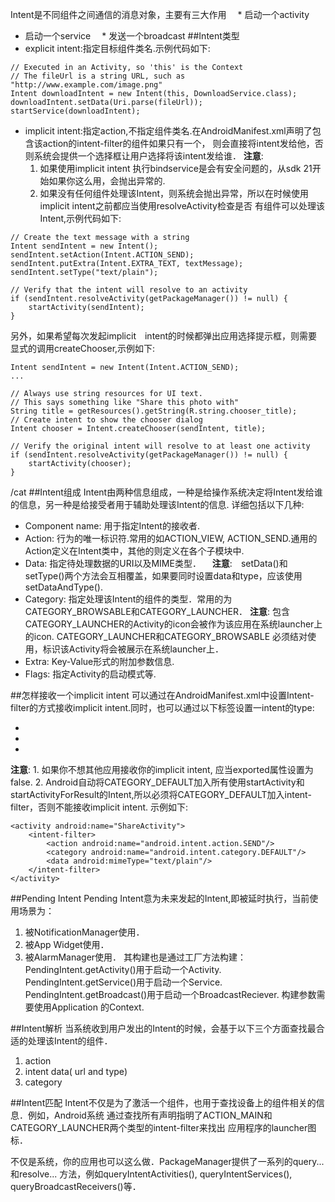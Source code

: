 Intent是不同组件之间通信的消息对象，主要有三大作用
　* 启动一个activity
  * 启动一个service
　* 发送一个broadcast
##Intent类型
  * explicit intent:指定目标组件类名.示例代码如下:
~~~
// Executed in an Activity, so 'this' is the Context
// The fileUrl is a string URL, such as "http://www.example.com/image.png"
Intent downloadIntent = new Intent(this, DownloadService.class);
downloadIntent.setData(Uri.parse(fileUrl));
startService(downloadIntent);
~~~

  * implicit intent:指定action,不指定组件类名.在AndroidManifest.xml声明了包含该action的intent-filter的组件如果只有一个，
则会直接将intent发给他，否则系统会提供一个选择框让用户选择将该intent发给谁．
  **注意**:　
    1. 如果使用implicit intent 执行bindservice是会有安全问题的，从sdk 21开始如果你这么用，会抛出异常的.
    2. 如果没有任何组件处理该Intent，则系统会抛出异常，所以在时候使用implicit intent之前都应当使用resolveActivity检查是否
    有组件可以处理该Intent,示例代码如下:
~~~
// Create the text message with a string
Intent sendIntent = new Intent();
sendIntent.setAction(Intent.ACTION_SEND);
sendIntent.putExtra(Intent.EXTRA_TEXT, textMessage);
sendIntent.setType("text/plain");

// Verify that the intent will resolve to an activity
if (sendIntent.resolveActivity(getPackageManager()) != null) {
    startActivity(sendIntent);
}
~~~
另外，如果希望每次发起implicit　intent的时候都弹出应用选择提示框，则需要显式的调用createChooser,示例如下:
~~~
Intent sendIntent = new Intent(Intent.ACTION_SEND);
...

// Always use string resources for UI text.
// This says something like "Share this photo with"
String title = getResources().getString(R.string.chooser_title);
// Create intent to show the chooser dialog
Intent chooser = Intent.createChooser(sendIntent, title);

// Verify the original intent will resolve to at least one activity
if (sendIntent.resolveActivity(getPackageManager()) != null) {
    startActivity(chooser);
}
~~~
/cat
##Intent组成
Intent由两种信息组成，一种是给操作系统决定将Intent发给谁的信息，另一种是给接受者用于辅助处理该Intent的信息.
详细包括以下几种:
  * Component name: 用于指定Intent的接收者.
  * Action: 行为的唯一标识符.常用的如ACTION_VIEW, ACTION_SEND.通用的Action定义在Intent类中，其他的则定义在各个子模块中.
  * Data: 指定待处理数据的URI以及MIME类型．
  　**注意**:　setData()和setType()两个方法会互相覆盖，如果要同时设置data和type，应该使用setDataAndType().
  * Category: 指定处理该Intent的组件的类型．常用的为CATEGORY_BROWSABLE和CATEGORY_LAUNCHER．
  **注意**: 包含CATEGORY_LAUNCHER的Activity的icon会被作为该应用在系统launcher上的icon. CATEGORY_LAUNCHER和CATEGORY_BROWSABLE
  必须结对使用，标识该Activity将会被展示在系统launcher上．
  * Extra: Key-Value形式的附加参数信息.
  * Flags: 指定Activity的启动模式等.

##怎样接收一个implicit intent
可以通过在AndroidManifest.xml中设置Intent-filter的方式接收implicit intent.同时，也可以通过以下标签设置一intent的type:
  * <action>
  * <data>
  * <category>
  **注意**:
    1. 如果你不想其他应用接收你的implicit intent, 应当exported属性设置为false.
    2. Android自动将CATEGORY_DEFAULT加入所有使用startActivity和startActivityForResult的Intent,所以必须将CATEGORY_DEFAULT加入intent-filter，否则不能接收implicit intent.
示例如下:
~~~
<activity android:name="ShareActivity">
    <intent-filter>
        <action android:name="android.intent.action.SEND"/>
        <category android:name="android.intent.category.DEFAULT"/>
        <data android:mimeType="text/plain"/>
    </intent-filter>
</activity>
~~~


##Pending Intent
Pending Intent意为未来发起的Intent,即被延时执行，当前使用场景为：
  1. 被NotificationManager使用．
  2. 被App Widget使用．
  3. 被AlarmManager使用．
其构建也是通过工厂方法构建：
PendingIntent.getActivity()用于启动一个Activity.
PendingIntent.getService()用于启动一个Service.
PendingIntent.getBroadcast()用于启动一个BroadcastReciever.
构建参数需要使用Application 的Context.

##Intent解析
当系统收到用户发出的Intent的时候，会基于以下三个方面查找最合适的处理该Intent的组件．
  1. action
  2. intent data( url and type)
  3. category
 
##Intent匹配
Intent不仅是为了激活一个组件，也用于查找设备上的组件相关的信息．例如，Android系统
通过查找所有声明指明了ACTION_MAIN和CATEGORY_LAUNCHER两个类型的intent-filter来找出
应用程序的launcher图标．

不仅是系统，你的应用也可以这么做．PackageManager提供了一系列的query...和resolve...
方法，例如queryIntentActivities(), queryIntentServices(), queryBroadcastReceivers()等．
